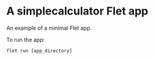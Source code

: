 # A simplecalculator Flet app

An example of a minimal Flet app.

To run the app:

```
flet run [app_directory]
```